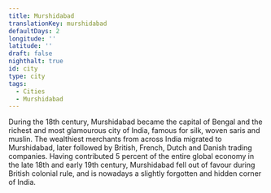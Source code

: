 ```yaml
---
title: Murshidabad
translationKey: murshidabad
defaultDays: 2
longitude: ''
latitude: ''
draft: false
nighthalt: true
id: city
type: city
tags:
  - Cities
  - Murshidabad
---
```

During the 18th century, Murshidabad became the capital of Bengal and the richest and most glamourous city of India, famous for silk, woven saris and muslin. The wealthiest merchants from across India migrated to Murshidabad, later followed by British, French, Dutch and Danish trading companies. Having contributed 5 percent of the entire global economy in the late 18th and early 19th  century, Murshidabad fell out of favour during British colonial rule, and is nowadays a slightly forgotten and hidden corner of India.